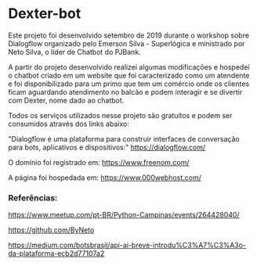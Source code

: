 # Dexter-bot

Este projeto foi desenvolvido setembro de 2019 durante o workshop sobre Dialogflow organizado pelo Emerson Silva - Superlógica e ministrado por Neto Silva, o líder de Chatbot do PJBank. 

A partir do projeto desenvolvido realizei algumas modificações e hospedei o chatbot criado em um website que foi caracterizado como um atendente e foi disponibilizado para um primo que tem um comércio onde os clientes ficam aguardando atendimento no balcão e podem interagir e se divertir com Dexter, nome dado ao chatbot.

Todos os serviços utilizados nesse projeto são gratuitos e podem ser consumidos através dos links abaixo:

"Dialogflow é uma plataforma para construir interfaces de conversação para bots, aplicativos e dispositivos:"
https://dialogflow.com/

O domínio foi registrado em:
https://www.freenom.com/

A página foi hospedada em:
https://www.000webhost.com/


### Referências:

https://www.meetup.com/pt-BR/Python-Campinas/events/264428040/

https://github.com/ByNeto

https://medium.com/botsbrasil/api-ai-breve-introdu%C3%A7%C3%A3o-da-plataforma-ecb2d77107a2